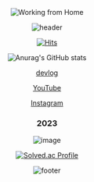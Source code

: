 <div align="center">

<img src="https://github.com/user-attachments/assets/36d3b765-e000-4175-85e4-2ac41845f85d" alt="Working from Home">

![header](https://capsule-render.vercel.app/api?type=waving&color=B897FF&height=250&section=header&text=Code%20King%20Academy%20🌏&fontSize=60&fontColor=ffffff)


  
[![Hits](https://hits.seeyoufarm.com/api/count/incr/badge.svg?url=https%3A%2F%2Fgithub.com%2Fgjbae1212%2Fhit-counter&count_bg=%23B897FF&title_bg=%23BE3DD9&icon=github.svg&icon_color=%23E7E7E7&title=visit&edge_flat=false)](https://hits.seeyoufarm.com)


![Anurag's GitHub stats](https://github-readme-stats.vercel.app/api?username=jukangpark&show_icons=true&theme=cobalt)

[devlog](https://jkng-96.gitbook.io/devlog)

[YouTube](https://www.youtube.com/channel/UCJoqs9hXVD2gdZusrhSRN9A)

[Instagram](https://www.instagram.com/code_king_academy/)

### 2023
![image](https://github.com/user-attachments/assets/78be4b58-1645-40f2-84c1-e3f893d0173a)

[![Solved.ac Profile](http://mazassumnida.wtf/api/v2/generate_badge?boj=skyxxx9339)](https://solved.ac/skyxxx9339/)

![footer](https://capsule-render.vercel.app/api?type=waving&color=B897FF&height=100&section=footer)

</div>
